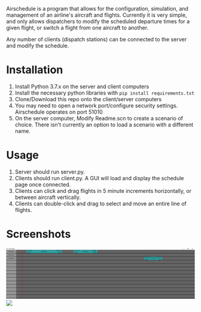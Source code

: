 Airschedule is a program that allows for the configuration, simulation, and management of an airline's aircraft and flights.
Currently it is very simple, and only allows dispatchers to modify the scheduled departure times for a given flight, or switch a flight from one aircraft to another.

Any number of clients (dispatch stations) can be connected to the server and modify the schedule.

# Installation
1. Install Python 3.7.x on the server and client computers
2. Install the necessary python libraries with ```pip install requirements.txt```
3. Clone/Download this repo onto the client/server computers
4. You may need to open a network port/configure security settings. Airschedule operates on port 51010
5. On the server computer, Modify Readme.scn to create a scenario of choice. There isn't currently an option to load a scenario with a different name.

# Usage
1. Server should run server.py. 
2. Clients should run client.py. A GUI will load and display the schedule page once connected.
3. Clients can click and drag flights in 5 minute increments horizontally, or between aircraft vertically.
4. Clients can double-click and drag to select and move an entire line of flights.

# Screenshots

![](https://github.com/ddthj/AirSchedule/blob/master/Picture%201.PNG?raw=True)
![](https://github.com/ddthj/AirSchedule/blob/master/Gif%201.gif?raw=true)
